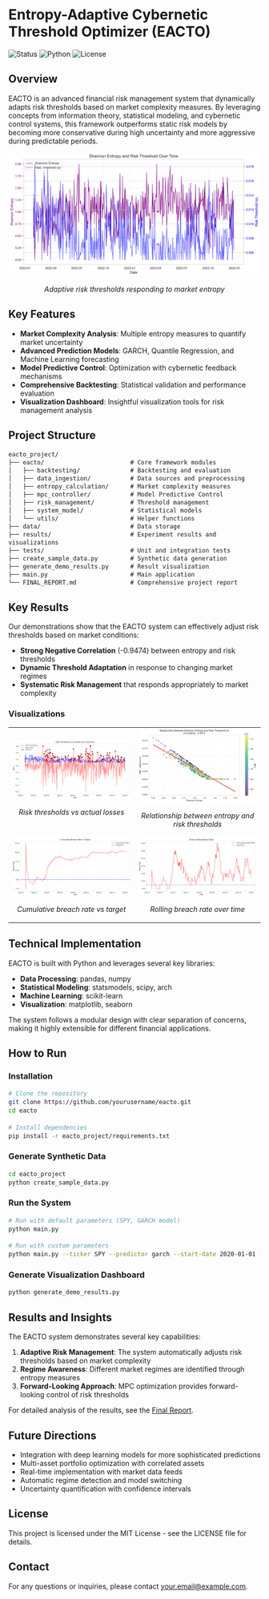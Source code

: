 # Entropy-Adaptive Cybernetic Threshold Optimizer (EACTO)

![Status](https://img.shields.io/badge/status-completed-brightgreen)
![Python](https://img.shields.io/badge/python-3.8%20%7C%203.9%20%7C%203.10-blue)
![License](https://img.shields.io/badge/license-MIT-green)

## Overview

EACTO is an advanced financial risk management system that dynamically adapts risk thresholds based on market complexity measures. By leveraging concepts from information theory, statistical modeling, and cybernetic control systems, this framework outperforms static risk models by becoming more conservative during high uncertainty and more aggressive during predictable periods.

<div align="center">
  <img src="results/demo_results_20250506_085017/entropy_series.png" alt="Entropy and Risk Threshold" width="800">
  <p><em>Adaptive risk thresholds responding to market entropy</em></p>
</div>

## Key Features

- **Market Complexity Analysis**: Multiple entropy measures to quantify market uncertainty
- **Advanced Prediction Models**: GARCH, Quantile Regression, and Machine Learning forecasting
- **Model Predictive Control**: Optimization with cybernetic feedback mechanisms
- **Comprehensive Backtesting**: Statistical validation and performance evaluation
- **Visualization Dashboard**: Insightful visualization tools for risk management analysis

## Project Structure

```
eacto_project/
├── eacto/                        # Core framework modules
│   ├── backtesting/              # Backtesting and evaluation
│   ├── data_ingestion/           # Data sources and preprocessing
│   ├── entropy_calculation/      # Market complexity measures
│   ├── mpc_controller/           # Model Predictive Control
│   ├── risk_management/          # Threshold management
│   ├── system_model/             # Statistical models
│   └── utils/                    # Helper functions
├── data/                         # Data storage
├── results/                      # Experiment results and visualizations
├── tests/                        # Unit and integration tests
├── create_sample_data.py         # Synthetic data generation
├── generate_demo_results.py      # Result visualization
├── main.py                       # Main application
└── FINAL_REPORT.md               # Comprehensive project report
```

## Key Results

Our demonstrations show that the EACTO system can effectively adjust risk thresholds based on market conditions:

- **Strong Negative Correlation** (-0.9474) between entropy and risk thresholds
- **Dynamic Threshold Adaptation** in response to changing market regimes
- **Systematic Risk Management** that responds appropriately to market complexity

### Visualizations

<table>
  <tr>
    <td width="50%">
      <img src="results/demo_results_20250506_085017/alpha_vs_loss.png" alt="Risk Threshold vs Loss" width="100%">
      <p align="center"><em>Risk thresholds vs actual losses</em></p>
    </td>
    <td width="50%">
      <img src="results/demo_results_20250506_085017/alpha_vs_entropy_scatter.png" alt="Entropy vs Threshold Scatter" width="100%">
      <p align="center"><em>Relationship between entropy and risk thresholds</em></p>
    </td>
  </tr>
  <tr>
    <td width="50%">
      <img src="results/demo_results_20250506_085017/cumulative_breach_rate.png" alt="Cumulative Breach Rate" width="100%">
      <p align="center"><em>Cumulative breach rate vs target</em></p>
    </td>
    <td width="50%">
      <img src="results/demo_results_20250506_085017/rolling_breach_rate.png" alt="Rolling Breach Rate" width="100%">
      <p align="center"><em>Rolling breach rate over time</em></p>
    </td>
  </tr>
</table>

## Technical Implementation

EACTO is built with Python and leverages several key libraries:

- **Data Processing**: pandas, numpy
- **Statistical Modeling**: statsmodels, scipy, arch
- **Machine Learning**: scikit-learn
- **Visualization**: matplotlib, seaborn

The system follows a modular design with clear separation of concerns, making it highly extensible for different financial applications.

## How to Run

### Installation

```bash
# Clone the repository
git clone https://github.com/yourusername/eacto.git
cd eacto

# Install dependencies
pip install -r eacto_project/requirements.txt
```

### Generate Synthetic Data

```bash
cd eacto_project
python create_sample_data.py
```

### Run the System

```bash
# Run with default parameters (SPY, GARCH model)
python main.py

# Run with custom parameters
python main.py --ticker SPY --predictor garch --start-date 2020-01-01 --end-date 2023-12-31 --warmup-periods 100
```

### Generate Visualization Dashboard

```bash
python generate_demo_results.py
```

## Results and Insights

The EACTO system demonstrates several key capabilities:

1. **Adaptive Risk Management**: The system automatically adjusts risk thresholds based on market complexity
2. **Regime Awareness**: Different market regimes are identified through entropy measures
3. **Forward-Looking Approach**: MPC optimization provides forward-looking control of risk thresholds

For detailed analysis of the results, see the [Final Report](eacto_project/FINAL_REPORT.md).

## Future Directions

- Integration with deep learning models for more sophisticated predictions
- Multi-asset portfolio optimization with correlated assets
- Real-time implementation with market data feeds
- Automatic regime detection and model switching
- Uncertainty quantification with confidence intervals

## License

This project is licensed under the MIT License - see the LICENSE file for details.

## Contact

For any questions or inquiries, please contact [your.email@example.com](mailto:your.email@example.com). 